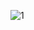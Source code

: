 ![1](https://github.com/ahmetbirsen/MomentCommerce/assets/87116175/6bd7b534-80a1-40f4-8f43-958971070e18)

